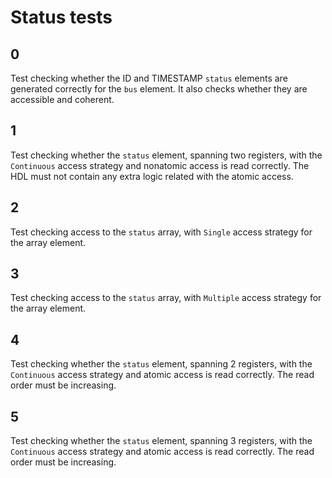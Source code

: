 # Status tests

## 0
Test checking whether the ID and TIMESTAMP `status` elements are generated correctly for the `bus` element.
It also checks whether they are accessible and coherent.

## 1
Test checking whether the `status` element, spanning two registers, with the `Continuous` access strategy and nonatomic access is read correctly.
The HDL must not contain any extra logic related with the atomic access.

## 2
Test checking access to the `status` array, with `Single` access strategy for the array element.

## 3
Test checking access to the `status` array, with `Multiple` access strategy for the array element.

## 4
Test checking whether the `status` element, spanning 2 registers, with the `Continuous` access strategy and atomic access is read correctly.
The read order must be increasing.

## 5
Test checking whether the `status` element, spanning 3 registers, with the `Continuous` access strategy and atomic access is read correctly.
The read order must be increasing.
